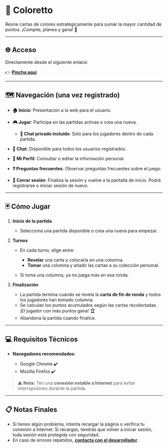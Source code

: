 # 🦎 Coloretto

Reúne cartas de colores estratégicamente para sumar la mayor cantidad de puntos. ¡Compite, planea y gana! 🎯

---

## 🌐 Acceso  

Directamente desde el siguiente enlace:  

👉 **[Pincha aquí](https://coloretto.vercel.app)**  

---

## 🗺️ Navegación (una vez registrado)

- **🏠 Inicio**: Presentación a la web para el usuario.

- **🎮 Jugar**: Participa en las partidas activas o crea una nueva.

  - **📝 Chat privado incluido**: Solo para los jugadores dentro de cada partida.

- **📝 Chat**: Disponible para todos los usuarios registrados.

- **👤 Mi Perfil**: Consultar o editar la información personal.

- **❓ Preguntas frecuentes**: Observar preguntas frecuentes sobre el juego.

- **🚪 Cerrar sesión**: Finaliza la sesión y vuelve a la pantalla de inicio. Podrá registrarse o iniciar sesión de nuevo.

---

## 🃏 Cómo Jugar  

1. **Inicio de la partida**
   
   - Selecciona una partida disponible o crea una nueva para empezar.  

3. **Turnos**
   
   - En cada turno, elige entre:
     
     - **Revelar** una carta y colocarla en una columna.
     - **Tomar** una columna y añadir las cartas a su colección personal.
       
   - Si toma una columna, ya no juega más en esa ronda.

5. **Finalización**
   
   - La partida termina cuando se revela la **carta de fin de ronda** y todos los jugadores han tomado columna.  
   - Se calculan los puntos acumulados según las cartas recolectadas. ¡El jugador con más puntos gana! 🏆
   - Abandona la partida cuando finalice.
   
---

## 💻 Requisitos Técnicos  

- **Navegadores recomendados**:
  
  - Google Chrome ✔️  
  - Mozilla Firefox ✔️  

> ⚠️ **Nota:** Ten una **conexión estable a Internet** para evitar interrupciones durante la partida.

---

## 📋 Notas Finales  

- Si tienes algún problema, intenta recargar la página o verifica tu conexión a Internet. Si recargas, tendrás que volver a iniciar sesión, toda sesión está protegida con seguridad.
- En caso de errores repetidos, **[contacta con el desarrollador](mailto:chrasucar@alum.us.es)**.
